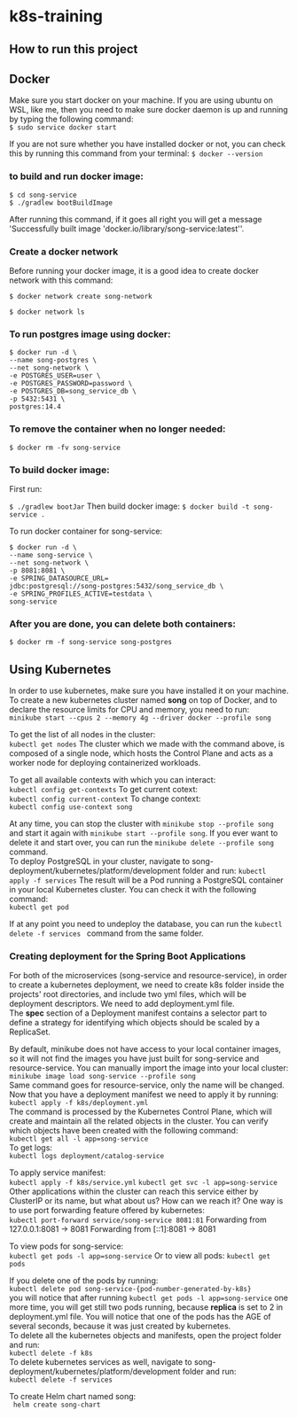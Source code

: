 # k8s-training
## How to run this project

## Docker
Make sure you start docker on your machine.  If you are using
ubuntu on WSL, like me, then you need to make sure docker daemon
is up and running by typing the following command: <br/>
``` $ sudo service docker start ```

If you are not sure whether you have installed docker or not, you
can check this by running this command from your terminal:
``` $ docker --version ```

### to build and run docker image: <br/>
``` $ cd song-service  ``` <br/>
``` $ ./gradlew bootBuildImage ```

After running this command, if it goes all right you will
get a message 'Successfully built image 'docker.io/library/song-service:latest''.


### Create a docker network
Before running your docker image, it is a good idea to create 
docker network with this command:

``` $ docker network create song-network ```

``` $ docker network ls ```

### To run postgres image using docker: <br/>
```
$ docker run -d \
--name song-postgres \
--net song-network \
-e POSTGRES_USER=user \
-e POSTGRES_PASSWORD=password \
-e POSTGRES_DB=song_service_db \
-p 5432:5431 \
postgres:14.4
```

### To remove the container when no longer needed: <br/>
``` $ docker rm -fv song-service ```

### To build docker image: 
First run: <br/>

``` $ ./gradlew bootJar ```
Then build docker image: 
``` $ docker build -t song-service . ```

To run docker container for song-service: <br/>
```
$ docker run -d \
--name song-service \
--net song-network \
-p 8081:8081 \
-e SPRING_DATASOURCE_URL=
jdbc:postgresql://song-postgres:5432/song_service_db \
-e SPRING_PROFILES_ACTIVE=testdata \
song-service
```

### After you are done, you can delete both containers: <br/>
``` $ docker rm -f song-service song-postgres ```

## Using Kubernetes
In order to use kubernetes, make sure you have installed it on your machine.
To create a new kubernetes cluster named <b>song</b> on top of Docker, and to
declare the resource limits for CPU and memory, you need to run: <br/>
``` minikube start --cpus 2 --memory 4g --driver docker --profile song ```

To get the list of all nodes in the cluster: <br/>
``` kubectl get nodes ```
The cluster which we made with the command above, is composed of a single node, which
hosts the Control Plane and acts as a worker node for deploying containerized workloads.

To get all available contexts with which you can interact: <br/>
``` kubectl config get-contexts ```
To get current cotext: <br/>
``` kubectl config current-context ```
To change context: <br/>
``` kubectl config use-context song ```

At any time, you can stop the cluster with ``` minikube stop --profile song  ``` and start it 
again with ``` minikube start --profile song ```. If you ever
want to delete it and start over, you can run the ``` minikube delete --profile song ``` command.
<br/>
To deploy PostgreSQL in your cluster, navigate to song-deployment/kubernetes/platform/development
folder and run:
``` kubectl apply -f services ```
The result will be a Pod running a PostgreSQL container in your local Kubernetes cluster.
You can check it with the following command: <br/>
``` kubectl get pod ``` <br/>

If at any point you need to undeploy the database, you can 
run the ``` kubectl delete -f services  ``` command from the same folder.

### Creating deployment for the Spring Boot Applications
For both of the microservices (song-service and resource-service), in order to create
a kubernetes deployment, we need to create k8s folder inside the projects' root directories,
and include two yml files, which will be deployment descriptors.
We need to add deployment.yml file. <br/>
The <b>spec</b> section of a Deployment manifest contains a selector part to define a strategy for
identifying which objects should be scaled by a ReplicaSet.

By default, minikube does not have access to your local container images, so it will
not find the images you have just built for song-service and resource-service.
You can manually import the image into your local cluster: <br/>
``` minikube image load song-service --profile song ``` <br/>
Same command goes for resource-service, only the name will be changed.
Now that you have a deployment manifest we need to apply it by running: <br/>
``` kubectl apply -f k8s/deployment.yml ``` <br/>
The command is processed by the Kubernetes Control Plane, which will create and maintain all the related objects
in the cluster. You can verify which objects have been created with the following command: <br/>
``` kubectl get all -l app=song-service ``` <br/>
To get logs: <br/>
``` kubectl logs deployment/catalog-service ```

To apply service manifest: <br/>
``` kubectl apply -f k8s/service.yml ```
``` kubectl get svc -l app=song-service ``` <br/>
Other applications within the cluster can reach this service either by
ClusterIP or its name, but what about us?  How can we reach it? One way is to use
port forwarding feature offered by kubernetes: <br/>
``` kubectl port-forward service/song-service 8081:81 ```
Forwarding from 127.0.0.1:8081 -> 8081
Forwarding from [::1]:8081 -> 8081 

To view pods for song-service: <br/>
``` kubectl get pods -l app=song-service ```
Or to view all pods:
``` kubectl get pods ```

If you delete one of the pods by running: <br/>
``` kubectl delete pod song-service-{pod-number-generated-by-k8s} ``` <br/>
you will notice that after running ``` kubectl get pods -l app=song-service ``` one
more time, you will get still two pods running, because <b>replica</b> is set to 2 in
deployment.yml file.  You will notice that one of the pods has the AGE of several seconds,
because it was just created by kubernetes.
<br/>
To delete all the kubernetes objects and manifests, open the project folder and run: <br/>
``` kubectl delete -f k8s ```  <br/>
To delete kubernetes services as well, navigate to song-deployment/kubernetes/platform/development folder
and run: <br/>
``` kubectl delete -f services ```

To create Helm chart named song: <br/>
``` helm create song-chart```